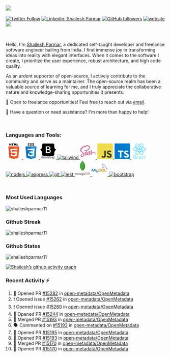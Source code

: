 <!-- <p align="center"><img alt="GIF" src="https://github.com/abhisheknaiidu/abhisheknaiidu/blob/master/code.gif?raw=true"/></p> -->
<br />
<p align="left"><img src="https://readme-typing-svg.herokuapp.com?color=%23007ec6&size=24&width=500&height=36&lines=Hey+%F0%9F%91%8B+This+is+Shailesh+Parmar;Software+Engineer+%F0%9F%A7%91%E2%80%8D%F0%9F%92%BB;OpenSource+Contributor+%F0%9F%91%A8%F0%9F%8F%BB%E2%80%8D%F0%9F%92%BB;Tech+Lover+&#x1F496;"/></p>

[![Twitter Follow](https://img.shields.io/twitter/follow/Shailesh_WebDev?label=Follow)](https://twitter.com/intent/follow?screen_name=Shailesh_WebDev)
[![Linkedin: Shailesh Parmar](https://img.shields.io/badge/-Shailesh_Parmar-blue?style=flat-square&logo=Linkedin&logoColor=white&link=https://www.linkedin.com/in/shailesh-parmar-2525091b8/)](https://www.linkedin.com/in/shailesh-parmar-2525091b8/)
[![GitHub followers](https://img.shields.io/github/followers/ShaileshParmar11?label=Follow&style=social)](https://github.com/ShaileshParmar11)
[![website](https://img.shields.io/badge/Website-46a2f1.svg?&style=flat-square&logo=Google-Chrome&logoColor=white&link=https://shailesh-parmar.netlify.app/)](https://shailesh-parmar.netlify.app/)
![](https://visitor-badge.glitch.me/badge?page_id=ShaileshParmar11)

<br />

Hello, I'm [Shailesh Parmar](https://shailesh-parmar.netlify.app/), a dedicated self-taught developer and freelance software engineer hailing from India. I find immense joy in transforming ideas into reality with elegant interfaces. When it comes to the software I create, I prioritize the user experience, robust architecture, and high code quality.

As an ardent supporter of open-source, I actively contribute to the community and serve as a maintainer. The open-source realm has been a valuable source of learning for me, and I truly appreciate the collaborative nature and knowledge-sharing opportunities it presents.

💼 Open to freelance opportunities! Feel free to reach out via [email](mailto:shailesh.parmar.webdev@gmail.com).

💬 Have a question or need assistance? I'm more than happy to help!

<br />

### **Languages and Tools:**

<p align="left">
<a href="https://www.w3.org/html/" target="_blank" rel="noreferrer"> <img src="https://raw.githubusercontent.com/devicons/devicon/master/icons/html5/html5-original-wordmark.svg" alt="html5" width="50" height="50"/> </a>
<a href="https://www.w3schools.com/css/" target="_blank" rel="noreferrer"> <img src="https://raw.githubusercontent.com/devicons/devicon/master/icons/css3/css3-original-wordmark.svg" alt="css3" width="50" height="50"/> </a>
<a href="https://getbootstrap.com" target="_blank" rel="noreferrer"> <img src="https://raw.githubusercontent.com/devicons/devicon/master/icons/bootstrap/bootstrap-plain-wordmark.svg" alt="bootstrap" width="50" height="50"/> </a>
<a href="https://tailwindcss.com/" target="_blank" rel="noreferrer"> <img src="https://www.vectorlogo.zone/logos/tailwindcss/tailwindcss-icon.svg" alt="tailwind" width="50" height="50"/> </a>
<a href="https://sass-lang.com" target="_blank" rel="noreferrer"> <img src="https://raw.githubusercontent.com/devicons/devicon/master/icons/sass/sass-original.svg" alt="sass" width="50" height="50"/> </a>
<a href="https://developer.mozilla.org/en-US/docs/Web/JavaScript" target="_blank" rel="noreferrer"> <img src="https://raw.githubusercontent.com/devicons/devicon/master/icons/javascript/javascript-original.svg" alt="javascript" width="50" height="50"/> </a>
<a href="https://www.typescriptlang.org/" target="_blank" rel="noreferrer"> <img src="https://raw.githubusercontent.com/devicons/devicon/master/icons/typescript/typescript-original.svg" alt="typescript" width="50" height="50"/> </a>
<a href="https://reactjs.org/" target="_blank" rel="noreferrer"> <img src="https://raw.githubusercontent.com/devicons/devicon/master/icons/react/react-original-wordmark.svg" alt="react" width="50" height="50"/> </a>
<a href="https://nodejs.org" target="_blank" rel="noreferrer"> <img src="https://www.vectorlogo.zone/logos/nodejs/nodejs-icon.svg" alt="nodejs" width="50" height="50"/> </a>
<a href="https://expressjs.com" target="_blank" rel="noreferrer"> <img src="https://www.vectorlogo.zone/logos/expressjs/expressjs-icon.svg" alt="express" width="50" height="50"/> </a>
<a href="https://git-scm.com/" target="_blank" rel="noreferrer"> <img src="https://www.vectorlogo.zone/logos/git-scm/git-scm-icon.svg" alt="git" width="50" height="50"/> </a>
<a href="https://jestjs.io" target="_blank" rel="noreferrer"> <img src="https://www.vectorlogo.zone/logos/jestjsio/jestjsio-icon.svg" alt="jest" width="50" height="50"/> </a>
<a href="https://www.mongodb.com/" target="_blank" rel="noreferrer"> <img src="https://raw.githubusercontent.com/devicons/devicon/master/icons/mongodb/mongodb-original-wordmark.svg" alt="mongodb" width="50" height="50"/> </a>
<a href="https://www.mysql.com/" target="_blank" rel="noreferrer"> <img src="https://raw.githubusercontent.com/devicons/devicon/master/icons/mysql/mysql-original-wordmark.svg" alt="mysql" width="50" height="50"/> </a>
<a href="https://www.cypress.io/" target="_blank" rel="noreferrer"> <img src="https://raw.githubusercontent.com/gilbarbara/logos/master/logos/cypress.svg" alt="bootstrap" width="50" height="50"/> </a> </p>

<br />

### **Most Used Languages**

<p><img src="https://github-readme-stats.vercel.app/api/top-langs?username=shaileshparmar11&show_icons=true&locale=en" alt="shaileshparmar11" /></p>

### **Github Streak**

<p><img src="https://github-readme-streak-stats.herokuapp.com/?user=shaileshparmar11&" alt="shaileshparmar11" /></p>

### **Github States**

<p><img src="https://github-readme-stats.vercel.app/api?username=shaileshparmar11&show_icons=true&locale=en" alt="shaileshparmar11" /></p>

[![Shailesh’s github activity graph](https://activity-graph.herokuapp.com/graph?username=ShaileshParmar11&theme=nord)](https://github.com/ShaileshParmar11)

### **Recent Activity :zap:**

<!--START_SECTION:activity-->

1. 💪 Opened PR [#15282](https://github.com/open-metadata/OpenMetadata/pull/15282) in [open-metadata/OpenMetadata](https://github.com/open-metadata/OpenMetadata)
2. ❗ Opened issue [#15262](https://github.com/open-metadata/OpenMetadata/issues/15262) in [open-metadata/OpenMetadata](https://github.com/open-metadata/OpenMetadata)
3. ❗ Opened issue [#15260](https://github.com/open-metadata/OpenMetadata/issues/15260) in [open-metadata/OpenMetadata](https://github.com/open-metadata/OpenMetadata)
4. 💪 Opened PR [#15244](https://github.com/open-metadata/OpenMetadata/pull/15244) in [open-metadata/OpenMetadata](https://github.com/open-metadata/OpenMetadata)
5. 🎉 Merged PR [#15193](https://github.com/open-metadata/OpenMetadata/pull/15193) in [open-metadata/OpenMetadata](https://github.com/open-metadata/OpenMetadata)
6. 🗣 Commented on [#15193](https://github.com/open-metadata/OpenMetadata/pull/15193#issuecomment-1949651556) in [open-metadata/OpenMetadata](https://github.com/open-metadata/OpenMetadata)
7. 💪 Opened PR [#15195](https://github.com/open-metadata/OpenMetadata/pull/15195) in [open-metadata/OpenMetadata](https://github.com/open-metadata/OpenMetadata)
8. 💪 Opened PR [#15193](https://github.com/open-metadata/OpenMetadata/pull/15193) in [open-metadata/OpenMetadata](https://github.com/open-metadata/OpenMetadata)
9. 🎉 Merged PR [#15170](https://github.com/open-metadata/OpenMetadata/pull/15170) in [open-metadata/OpenMetadata](https://github.com/open-metadata/OpenMetadata)
10. 💪 Opened PR [#15170](https://github.com/open-metadata/OpenMetadata/pull/15170) in [open-metadata/OpenMetadata](https://github.com/open-metadata/OpenMetadata)
<!--END_SECTION:activity-->
